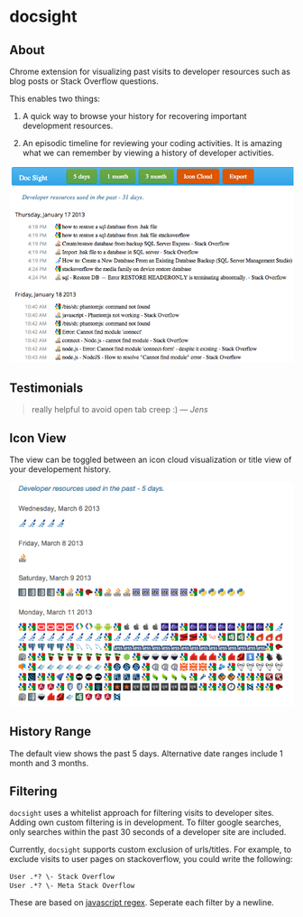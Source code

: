 docsight
==============

## About
Chrome extension for visualizing past visits to developer resources such as blog posts or Stack Overflow questions.

This enables two things:

1. A quick way to browse your history for recovering important development resources. 

2. An episodic timeline for reviewing your coding activities.  It is amazing what we can remember by viewing a history
of developer activities.


![Screenshot](https://github.com/chrisparnin/docsight/raw/master/docs/docSightTitleView.png)

## Testimonials

> really helpful to avoid open tab creep :) &mdash; <cite>Jens</cite>

## Icon View
The view can be toggled between an icon cloud visualization or title view of your developement history.

![ICON VIEW](https://github.com/chrisparnin/docsight/raw/master/docs/IconViews.png)

## History Range
The default view shows the past 5 days.  Alternative date ranges include 1 month and 3 months.

## Filtering

`docsight` uses a whitelist approach for filtering visits to developer sites.  Adding own custom filtering is in development.
To filter google searches, only searches within the past 30 seconds of a developer site are included.

Currently, `docsight` supports custom exclusion of urls/titles.  For example, to exclude visits to user pages on stackoverflow, you could write the following:

    User .*? \- Stack Overflow
    User .*? \- Meta Stack Overflow

These are based on [javascript regex](https://developer.mozilla.org/en-US/docs/JavaScript/Guide/Regular_Expressions).  Seperate each filter by a newline.
